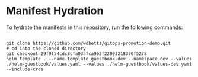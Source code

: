 
# Manifest Hydration

To hydrate the manifests in this repository, run the following commands:

```shell

git clone https://github.com/wdbetts/gitops-promotion-demo.git
# cd into the cloned directory
git checkout 29f9f54cdc8cfa03afca963f22093218370f5278
helm template . --name-template guestbook-dev --namespace dev --values ./helm-guestbook/values.yaml --values ./helm-guestbook/values-dev.yaml --include-crds
```